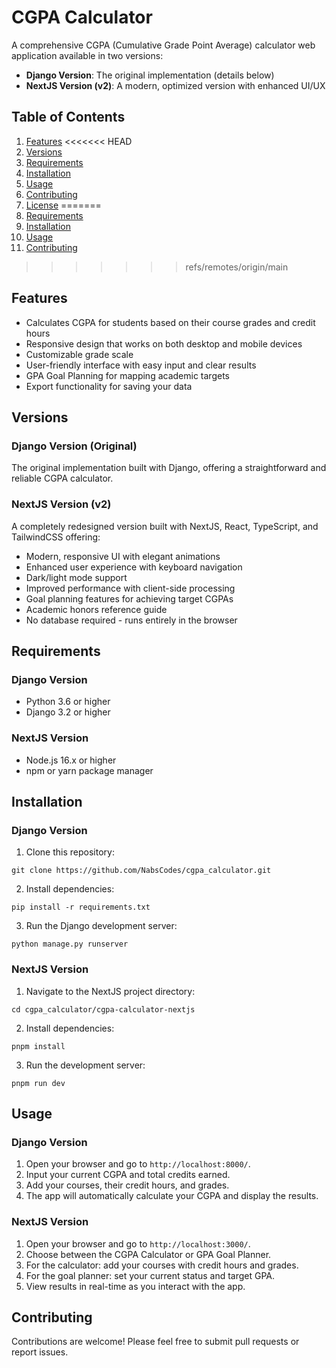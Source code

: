 # CGPA Calculator

A comprehensive CGPA (Cumulative Grade Point Average) calculator web application available in two versions:

- **Django Version**: The original implementation (details below)
- **NextJS Version (v2)**: A modern, optimized version with enhanced UI/UX

## Table of Contents

1. [Features](#features)
<<<<<<< HEAD
2. [Versions](#versions)
3. [Requirements](#requirements)
4. [Installation](#installation)
5. [Usage](#usage)
6. [Contributing](#contributing)
7. [License](#license)
=======
2. [Requirements](#requirements)
3. [Installation](#installation)
4. [Usage](#usage)
5. [Contributing](#contributing)
>>>>>>> refs/remotes/origin/main

## Features

- Calculates CGPA for students based on their course grades and credit hours
- Responsive design that works on both desktop and mobile devices
- Customizable grade scale
- User-friendly interface with easy input and clear results
- GPA Goal Planning for mapping academic targets
- Export functionality for saving your data

## Versions

### Django Version (Original)

The original implementation built with Django, offering a straightforward and reliable CGPA calculator.

### NextJS Version (v2)

A completely redesigned version built with NextJS, React, TypeScript, and TailwindCSS offering:

- Modern, responsive UI with elegant animations
- Enhanced user experience with keyboard navigation
- Dark/light mode support
- Improved performance with client-side processing
- Goal planning features for achieving target CGPAs
- Academic honors reference guide
- No database required - runs entirely in the browser

## Requirements

### Django Version

- Python 3.6 or higher
- Django 3.2 or higher

### NextJS Version

- Node.js 16.x or higher
- npm or yarn package manager

## Installation

### Django Version

1. Clone this repository:

```
git clone https://github.com/NabsCodes/cgpa_calculator.git
```

2. Install dependencies:

```
pip install -r requirements.txt
```

3. Run the Django development server:

```
python manage.py runserver
```

### NextJS Version

1. Navigate to the NextJS project directory:

```
cd cgpa_calculator/cgpa-calculator-nextjs
```

2. Install dependencies:

```
pnpm install
```

3. Run the development server:

```
pnpm run dev
```

## Usage

### Django Version

1. Open your browser and go to `http://localhost:8000/`.
2. Input your current CGPA and total credits earned.
3. Add your courses, their credit hours, and grades.
4. The app will automatically calculate your CGPA and display the results.

### NextJS Version

1. Open your browser and go to `http://localhost:3000/`.
2. Choose between the CGPA Calculator or GPA Goal Planner.
3. For the calculator: add your courses with credit hours and grades.
4. For the goal planner: set your current status and target GPA.
5. View results in real-time as you interact with the app.

## Contributing

Contributions are welcome! Please feel free to submit pull requests or report issues.
